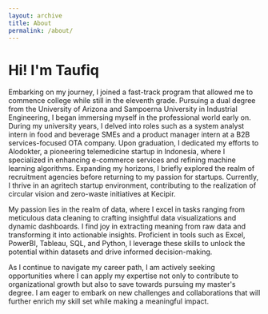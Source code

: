 ```yaml
---
layout: archive
title: About
permalink: /about/
---
```

# Hi! I'm Taufiq
Embarking on my journey, I joined a fast-track program that allowed me to commence college while still in the eleventh grade. Pursuing a dual degree from the University of Arizona and Sampoerna University in Industrial Engineering, I began immersing myself in the professional world early on. During my university years, I delved into roles such as a system analyst intern in food and beverage SMEs and a product manager intern at a B2B services-focused OTA company. Upon graduation, I dedicated my efforts to Alodokter, a pioneering telemedicine startup in Indonesia, where I specialized in enhancing e-commerce services and refining machine learning algorithms. Expanding my horizons, I briefly explored the realm of recruitment agencies before returning to my passion for startups. Currently, I thrive in an agritech startup environment, contributing to the realization of circular vision and zero-waste initiatives at Kecipir.

My passion lies in the realm of data, where I excel in tasks ranging from meticulous data cleaning to crafting insightful data visualizations and dynamic dashboards. I find joy in extracting meaning from raw data and transforming it into actionable insights. Proficient in tools such as Excel, PowerBI, Tableau, SQL, and Python, I leverage these skills to unlock the potential within datasets and drive informed decision-making.

As I continue to navigate my career path, I am actively seeking opportunities where I can apply my expertise not only to contribute to organizational growth but also to save towards pursuing my master's degree. I am eager to embark on new challenges and collaborations that will further enrich my skill set while making a meaningful impact.